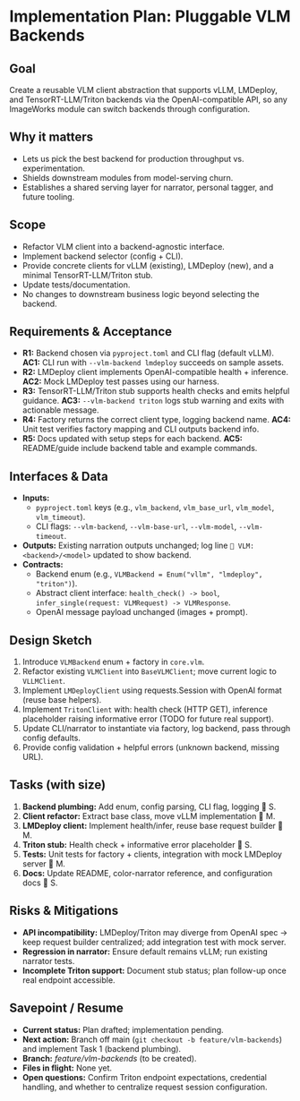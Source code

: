 # Implementation Plan: Pluggable VLM Backends

## Goal
Create a reusable VLM client abstraction that supports vLLM, LMDeploy, and TensorRT-LLM/Triton backends via the OpenAI-compatible API, so any ImageWorks module can switch backends through configuration.

## Why it matters
- Lets us pick the best backend for production throughput vs. experimentation.
- Shields downstream modules from model-serving churn.
- Establishes a shared serving layer for narrator, personal tagger, and future tooling.

## Scope
- Refactor VLM client into a backend-agnostic interface.
- Implement backend selector (config + CLI).
- Provide concrete clients for vLLM (existing), LMDeploy (new), and a minimal TensorRT-LLM/Triton stub.
- Update tests/documentation.
- No changes to downstream business logic beyond selecting the backend.

## Requirements & Acceptance
- **R1:** Backend chosen via `pyproject.toml` and CLI flag (default vLLM).
  **AC1:** CLI run with `--vlm-backend lmdeploy` succeeds on sample assets.
- **R2:** LMDeploy client implements OpenAI-compatible health + inference.
  **AC2:** Mock LMDeploy test passes using our harness.
- **R3:** TensorRT-LLM/Triton stub supports health checks and emits helpful guidance.
  **AC3:** `--vlm-backend triton` logs stub warning and exits with actionable message.
- **R4:** Factory returns the correct client type, logging backend name.
  **AC4:** Unit test verifies factory mapping and CLI outputs backend info.
- **R5:** Docs updated with setup steps for each backend.
  **AC5:** README/guide include backend table and example commands.

## Interfaces & Data
- **Inputs:**
  - `pyproject.toml` keys (e.g., `vlm_backend`, `vlm_base_url`, `vlm_model`, `vlm_timeout`).
  - CLI flags: `--vlm-backend`, `--vlm-base-url`, `--vlm-model`, `--vlm-timeout`.
- **Outputs:** Existing narration outputs unchanged; log line `🤖 VLM: <backend>/<model>` updated to show backend.
- **Contracts:**
  - Backend enum (e.g., `VLMBackend = Enum("vllm", "lmdeploy", "triton")`).
  - Abstract client interface: `health_check() -> bool`, `infer_single(request: VLMRequest) -> VLMResponse`.
  - OpenAI message payload unchanged (images + prompt).

## Design Sketch
1. Introduce `VLMBackend` enum + factory in `core.vlm`.
2. Refactor existing `VLMClient` into `BaseVLMClient`; move current logic to `VLLMClient`.
3. Implement `LMDeployClient` using requests.Session with OpenAI format (reuse base helpers).
4. Implement `TritonClient` with: health check (HTTP GET), inference placeholder raising informative error (TODO for future real support).
5. Update CLI/narrator to instantiate via factory, log backend, pass through config defaults.
6. Provide config validation + helpful errors (unknown backend, missing URL).

## Tasks (with size)
1. **Backend plumbing:** Add enum, config parsing, CLI flag, logging  S.
2. **Client refactor:** Extract base class, move vLLM implementation  M.
3. **LMDeploy client:** Implement health/infer, reuse base request builder  M.
4. **Triton stub:** Health check + informative error placeholder  S.
5. **Tests:** Unit tests for factory + clients, integration with mock LMDeploy server  M.
6. **Docs:** Update README, color-narrator reference, and configuration docs  S.

## Risks & Mitigations
- **API incompatibility:** LMDeploy/Triton may diverge from OpenAI spec → keep request builder centralized; add integration test with mock server.
- **Regression in narrator:** Ensure default remains vLLM; run existing narrator tests.
- **Incomplete Triton support:** Document stub status; plan follow-up once real endpoint accessible.

## Savepoint / Resume
- **Current status:** Plan drafted; implementation pending.
- **Next action:** Branch off main (`git checkout -b feature/vlm-backends`) and implement Task 1 (backend plumbing).
- **Branch:** _feature/vlm-backends_ (to be created).
- **Files in flight:** None yet.
- **Open questions:** Confirm Triton endpoint expectations, credential handling, and whether to centralize request session configuration.
